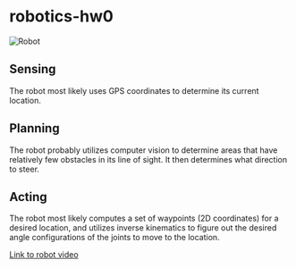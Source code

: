 # robotics-hw0

<img src="80px-Stanley2.JPG" alt="Robot">

## Sensing
The robot most likely uses GPS coordinates to determine its current location.

## Planning
The robot probably utilizes computer vision to determine areas that have relatively few obstacles in its
line of sight. It then determines what direction to steer.

## Acting
The robot most likely computes a set of waypoints (2D coordinates) for a desired location, and utilizes
inverse kinematics to figure out the desired angle configurations of the joints to move to the location.

<a href="https://www.youtube.com/watch?v=M8YjvHYbZ9w">Link to robot video</a>
